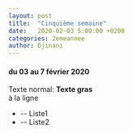 ```yaml
---
layout: post
title:  "Cinquième semaine"
date:   2020-02-03 5:00:00 +0200
categories: 2emeannee
author: Djinani
---
```



#### du 03 au 7 février 2020

Texte normal: **Texte gras**
<br/> à la ligne
* -- Liste1
* -- Liste2
